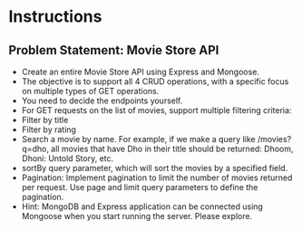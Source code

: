 # Instructions
## Problem Statement: Movie Store API

- Create an entire Movie Store API using Express and Mongoose.
- The objective is to support all 4 CRUD operations, with a specific focus on multiple types of GET operations.
- You need to decide the endpoints yourself.
- For GET requests on the list of movies, support multiple filtering criteria:
- Filter by title
- Filter by rating
- Search a movie by name. For example, if we make a query like /movies?q=dho, all movies that have Dho in their title should be returned: Dhoom, Dhoni: Untold Story, etc.
- sortBy query parameter, which will sort the movies by a specified field.
- Pagination: Implement pagination to limit the number of movies returned per request. Use page and limit query parameters to define the pagination.
- Hint: MongoDB and Express application can be connected using Mongoose when you start running the server. Please explore.
